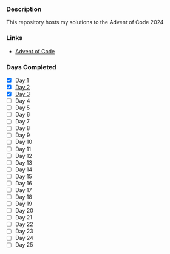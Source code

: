 ### Description
This repository hosts my solutions to the Advent of Code 2024

### Links
- [Advent of Code](https://adventofcode.com/)

### Days Completed
- [x] [Day 1](https://adventofcode.com/2024/day/1)
- [X] [Day 2](https://adventofcode.com/2024/day/2)
- [x] [Day 3](https://adventofcode.com/2024/day/3)
- [ ] Day 4
- [ ] Day 5
- [ ] Day 6
- [ ] Day 7
- [ ] Day 8
- [ ] Day 9
- [ ] Day 10
- [ ] Day 11
- [ ] Day 12
- [ ] Day 13
- [ ] Day 14
- [ ] Day 15
- [ ] Day 16
- [ ] Day 17
- [ ] Day 18
- [ ] Day 19
- [ ] Day 20
- [ ] Day 21
- [ ] Day 22
- [ ] Day 23
- [ ] Day 24
- [ ] Day 25